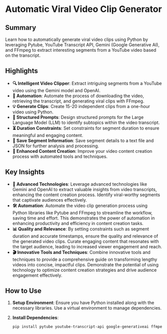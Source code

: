 # Automatic Viral Video Clip Generator

## Summary

Learn how to automatically generate viral video clips using Python by leveraging Pytube, YouTube Transcript API, Gemini (Google Generative AI), and FFmpeg to extract interesting segments from a YouTube video based on the transcript.

## Highlights

- **🔍 Intelligent Video Clipper**: Extract intriguing segments from a YouTube video using the Gemini model and OpenAI.
- **📁 Automation**: Automate the process of downloading the video, retrieving the transcript, and generating viral clips with FFmpeg.
- **💡 Generate Clips**: Create 15-20 independent clips from a one-hour video using Python.
- **🎥 Structured Prompts**: Design structured prompts for the Large Language Model (LLM) to identify subtopics within the video transcript.
- **⏳ Duration Constraints**: Set constraints for segment duration to ensure meaningful and engaging content.
- **📝 Save Segment Information**: Save segment details to a text file and JSON for further analysis and processing.
- **🚀 Enhanced Content Creation**: Improve your video content creation process with automated tools and techniques.

## Key Insights

- **🧠 Advanced Technologies**: Leverage advanced technologies like Gemini and OpenAI to extract valuable insights from video transcripts, enhancing the content creation process. Identify viral-worthy segments that captivate audiences effectively.
- **🛠 Automation**: Automate the video clip generation process using Python libraries like Pytube and FFmpeg to streamline the workflow, saving time and effort. This demonstrates the power of automation in enhancing productivity and efficiency in content creation tasks.
- **📊 Quality and Relevance**: By setting constraints such as segment duration and accurate timestamps, ensure the quality and relevance of the generated video clips. Curate engaging content that resonates with the target audience, leading to increased viewer engagement and reach.
- **🎬 Innovative Tools and Techniques**: Combine innovative tools and techniques to provide a comprehensive guide on transforming lengthy videos into concise, impactful clips. Demonstrate the potential of using technology to optimize content creation strategies and drive audience engagement effectively.

## How to Use

1. **Setup Environment**: Ensure you have Python installed along with the necessary libraries. Use a virtual environment to manage dependencies.

2. **Install Dependencies**:
   ```bash
   pip install pytube youtube-transcript-api google-generativeai ffmpeg-python python-dotenv pydantic
   ```
